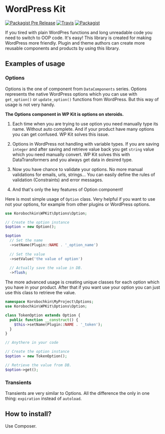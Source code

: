 # WordPress Kit

[![Packagist Pre Release](https://img.shields.io/packagist/vpre/korobochkin/wp-kit.svg)](https://packagist.org/packages/korobochkin/wp-kit) [![Travis](https://img.shields.io/travis/korobockin/wp-kit.svg)](https://travis-ci.org/korobochkin/wp-kit) [![Packagist](https://img.shields.io/packagist/dt/korobochkin/wp-kit.svg)](https://packagist.org/packages/korobochkin/wp-kit)

If you tired with plain WordPres functions and long unreadable code you need to switch to OOP code. It's easy! This library is created for making WordPress more friendly. Plugin and theme authors can create more reusable components and products by using this library.

## Examples of usage

### Options

Options is the one of component from `DataComponents` series. Options represents the native WordPress options which you can use with `get_option()` or `update_option()` functions from WordPress. But this way of usage is not very handy.

**The Options component in WP Kit is options on steroids.**
 
 1. Each time when you are trying to use option you need manually type its name. Without auto complete. And if your product have many options you can get confused. WP Kit solves this issue.
   
 2. Options in WordPress not handling with variable types. If you are saving `integer` and after saving and retrieve value back you get `string` value which you need manually convert. WP Kit solves this with DataTransformers and you always get data in desired type.
 
 3. Now you have chance to validate your options. No more manual validations for emails, urls, strings... You can easily define the rules of validation (Constraints) and error messages. 
 
 4. And that's only the key features of Option component!

Here is most simple usage of `Option` class. Very helpful if you want to use not your options, for example from other plugins or WordPress options. 

```php
use Korobochkin\WPKit\Options\Option;

// Create the option instance
$option = new Option();

$option
  // Set the name
  ->setName(Plugin::NAME . '_option_name')
  
  // Set the value 
  ->setValue('the value of option')
  
  // Actually save the value in DB.
  ->flush;
```

The more advanced usage is creating unique classes for each option which you have in your product. After that if you want use your option you can just use this class to retrieve the value.

```php
namespace Korobochkin\MyProject\Options;
use Korobochkin\WPKit\Options\Option;

class TokenOption extends Option {
  public function __construct() {
    $this->setName(Plugin::NAME . '_token');
  }
}

// Anythere in your code

// Create the option instance
$option = new TokenOption();

// Retrieve the value from DB.
$option->get();
```

### Transients

Transients are very similar to Options. All the difference the only in one thing: `expiration` instead of `autoload`.

## How to install?

Use Composer.
